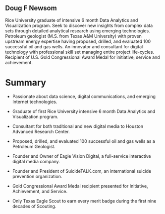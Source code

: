## Doug F Newsom

Rice University graduate of intensive 6 month Data Analytics and Visualization program.  Seek to discover new insights from complex data sets through detailed analytical research using emerging technologies.  Petroleum geologist (M.S. from Texas A&M University) with proven upstream energy expertise having proposed, drilled, and evaluated 100 successful oil and gas wells.  An innovator and consultant for digital technology with professional skill set managing entire project life-cycles.  Recipient of U.S. Gold Congressional Award Medal for initiative, service and achievement.

# Summary

* Passionate about data science, digital communications, and emerging Internet technologies.

* Graduate of first Rice University intensive 6 month Data Analytics and Visualization program.

* Consultant for both traditional and new digital media to Houston Advanced Research Center.

* Proposed, drilled, and evaluated 100 successful oil and gas wells as a Petroleum Geologist.

* Founder and Owner of Eagle Vision Digital, a full-service interactive digital media company.

* Founder and President of SuicideTALK.com, an international suicide prevention organization.

* Gold Congressional Award Medal recipient presented for Initiative, Achievement, and Service.

* Only Texas Eagle Scout to earn every merit badge during the first nine decades of Scouting.
